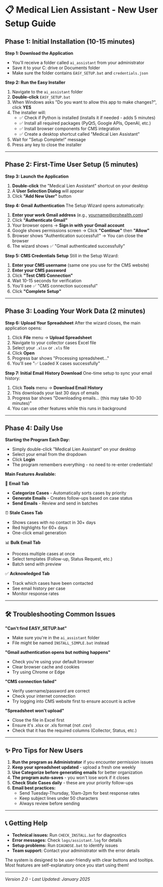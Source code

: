 # 📋 **Medical Lien Assistant - New User Setup Guide**

## **Phase 1: Initial Installation (10-15 minutes)**

**Step 1: Download the Application**
- You'll receive a folder called `ai_assistant` from your administrator
- Save it to your C: drive or Documents folder
- Make sure the folder contains `EASY_SETUP.bat` and `credentials.json`

**Step 2: Run the Easy Installer**
1. Navigate to the `ai_assistant` folder
2. **Double-click** `EASY_SETUP.bat`
3. When Windows asks "Do you want to allow this app to make changes?", click **YES**
4. The installer will:
   - ✅ Check if Python is installed (installs it if needed - adds 5 minutes)
   - ✅ Install all required packages (PyQt5, Google APIs, OpenAI, etc.)
   - ✅ Install browser components for CMS integration
   - ✅ Create a desktop shortcut called "Medical Lien Assistant"
5. Wait for "Setup Complete!" message
6. Press any key to close the installer

---

## **Phase 2: First-Time User Setup (5 minutes)**

**Step 3: Launch the Application**
1. **Double-click** the "Medical Lien Assistant" shortcut on your desktop
2. A **User Selection Dialog** will appear
3. Click **"Add New User"** button

**Step 4: Gmail Authentication**
The Setup Wizard opens automatically:
1. **Enter your work Gmail address** (e.g., yourname@prohealth.com)
2. Click **"Authenticate Gmail"**
3. Your browser opens → **Sign in with your Gmail account**
4. Google shows permissions screen → Click **"Continue"** then **"Allow"**
5. Browser shows "Authentication successful!" → You can close the browser
6. The wizard shows ✅ "Gmail authenticated successfully"

**Step 5: CMS Credentials Setup**
Still in the Setup Wizard:
1. **Enter your CMS username** (same one you use for the CMS website)
2. **Enter your CMS password**
3. Click **"Test CMS Connection"**
4. Wait 10-15 seconds for verification
5. You'll see ✅ "CMS connection successful"
6. Click **"Complete Setup"**

---

## **Phase 3: Loading Your Work Data (2 minutes)**

**Step 6: Upload Your Spreadsheet**
After the wizard closes, the main application opens:
1. Click **File** menu → **Upload Spreadsheet**
2. Navigate to your collector cases Excel file
3. Select your `.xlsx` or `.xls` file
4. Click **Open**
5. Progress bar shows "Processing spreadsheet..."
6. You'll see "✅ Loaded X cases successfully"

**Step 7: Initial Email History Download**
One-time setup to sync your email history:
1. Click **Tools** menu → **Download Email History**
2. This downloads your last 30 days of emails
3. Progress bar shows "Downloading emails... (this may take 10-30 minutes)"
4. You can use other features while this runs in background

---

## **Phase 4: Daily Use**

**Starting the Program Each Day:**
- Simply double-click "Medical Lien Assistant" on your desktop
- Select your email from the dropdown
- Click **Login**
- The program remembers everything - no need to re-enter credentials!

**Main Features Available:**

📧 **Email Tab**
- **Categorize Cases** - Automatically sorts cases by priority
- **Generate Emails** - Creates follow-ups based on case status
- **Send Emails** - Review and send in batches

⏰ **Stale Cases Tab**
- Shows cases with no contact in 30+ days
- Red highlights for 60+ days
- One-click email generation

📊 **Bulk Email Tab**
- Process multiple cases at once
- Select templates (Follow-up, Status Request, etc.)
- Batch send with preview

✅ **Acknowledged Tab**
- Track which cases have been contacted
- See email history per case
- Monitor response rates

---

## **🛠️ Troubleshooting Common Issues**

**"Can't find EASY_SETUP.bat"**
- Make sure you're in the `ai_assistant` folder
- File might be named `INSTALL_SIMPLE.bat` instead

**"Gmail authentication opens but nothing happens"**
- Check you're using your default browser
- Clear browser cache and cookies
- Try using Chrome or Edge

**"CMS connection failed"**
- Verify username/password are correct
- Check your internet connection
- Try logging into CMS website first to ensure account is active

**"Spreadsheet won't upload"**
- Close the file in Excel first
- Ensure it's .xlsx or .xls format (not .csv)
- Check that it has the required columns (Collector, Status, etc.)

---

## **✨ Pro Tips for New Users**

1. **Run the program as Administrator** if you encounter permission issues
2. **Keep your spreadsheet updated** - upload a fresh one weekly
3. **Use Categorize before generating emails** for better organization
4. **The program auto-saves** - you won't lose work if it closes
5. **Check Stale Cases daily** - these are your priority follow-ups
6. **Email best practices:**
   - Send Tuesday-Thursday, 10am-2pm for best response rates
   - Keep subject lines under 50 characters
   - Always review before sending

---

## **📞 Getting Help**

- **Technical issues:** Run `CHECK_INSTALL.bat` for diagnostics
- **Error messages:** Check `logs/assistant.log` for details
- **Setup problems:** Run `DIAGNOSE.bat` to identify issues
- **Team support:** Contact your administrator with the error details

The system is designed to be user-friendly with clear buttons and tooltips. Most features are self-explanatory once you start using them!

---

*Version 2.0 - Last Updated: January 2025*